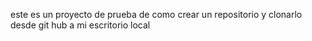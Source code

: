 este es un proyecto de prueba de como crear un repositorio y clonarlo desde git hub a mi escritorio local

